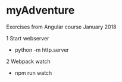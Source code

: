# myAdventure
Exercises from Angular course January 2018

1 Start webserver
* python -m http.server

2 Webpack watch
* npm run watch
